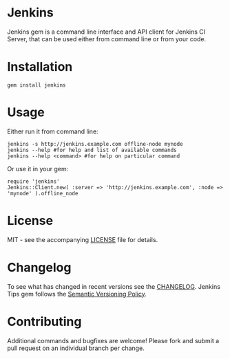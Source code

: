 # Jenkins

Jenkins gem is a command line interface and API client for Jenkins CI Server, that can be used
either from command line or from your code.

# Installation

    gem install jenkins

# Usage

Either run it from command line:

    jenkins -s http://jenkins.example.com offline-node mynode
    jenkins --help #for help and list of available commands
    jenkins --help <command> #for help on particular command

Or use it in your gem:

    require 'jenkins'
    Jenkins::Client.new( :server => 'http://jenkins.example.com', :node => 'mynode' ).offline_node

# License

MIT - see the accompanying [LICENSE](LICENSE) file for details.

# Changelog

To see what has changed in recent versions see the [CHANGELOG](CHANGELOG.md).
Jenkins Tips gem follows the [Semantic Versioning Policy](http://guides.rubygems.org/patterns).

# Contributing

Additional commands and bugfixes are welcome! Please fork and submit a pull request on an
individual branch per change.
